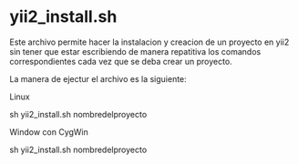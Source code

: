 # yii2_install.sh

Este archivo permite hacer la instalacion y creacion de un proyecto en yii2 sin tener que estar escribiendo de manera repatitiva los comandos correspondientes cada vez que se deba crear un proyecto.

La manera de ejectur el archivo es la siguiente:

Linux 
  
  sh yii2_install.sh nombredelproyecto

Window con CygWin
  
  sh yii2_install.sh nombredelproyecto






